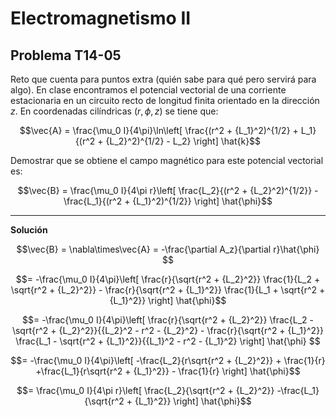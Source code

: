 # Electromagnetismo II
## Problema T14-05

Reto que cuenta para puntos extra (quién sabe para qué pero servirá para
algo). En clase encontramos el potencial vectorial de una corriente estacionaria
en un circuito recto de longitud finita orientado en la dirección $`z`$. En
coordenadas cilíndricas $`(r,\phi,z)`$ se tiene que:

```math
\vec{A} = \frac{\mu_0 I}{4\pi}\ln\left[
\frac{(r^2 + {L_1}^2)^{1/2} + L_1}{(r^2 + {L_2}^2)^{1/2} - L_2}
\right] \hat{k}
```

Demostrar que se obtiene el campo magnético para este potencial vectorial es:

```math
\vec{B} = \frac{\mu_0 I}{4\pi r}\left[
\frac{L_2}{(r^2 + {L_2}^2)^{1/2}} -
\frac{L_1}{(r^2 + {L_1}^2)^{1/2}}
\right] \hat{\phi}
```

---

**Solución**

```math
\vec{B} 
= \nabla\times\vec{A} 
= -\frac{\partial A_z}{\partial r}\hat{\phi} 
```

```math
= -\frac{\mu_0 I}{4\pi}\left[
\frac{r}{\sqrt{r^2 + {L_2}^2}} \frac{1}{L_2 + \sqrt{r^2 + {L_2}^2}}
- \frac{r}{\sqrt{r^2 + {L_1}^2}} \frac{1}{L_1 + \sqrt{r^2 + {L_1}^2}}
\right] \hat{\phi}
```

```math
= -\frac{\mu_0 I}{4\pi}\left[
\frac{r}{\sqrt{r^2 + {L_2}^2}} \frac{L_2 - \sqrt{r^2 + {L_2}^2}}{{L_2}^2 - r^2 - {L_2}^2}
- \frac{r}{\sqrt{r^2 + {L_1}^2}} \frac{L_1 - \sqrt{r^2 + {L_1}^2}}{{L_1}^2 - r^2 - {L_1}^2}
\right] \hat{\phi} 
```

```math
= -\frac{\mu_0 I}{4\pi}\left[
-\frac{L_2}{r\sqrt{r^2 + {L_2}^2}} + \frac{1}{r}
+\frac{L_1}{r\sqrt{r^2 + {L_1}^2}} - \frac{1}{r}
\right] \hat{\phi}
```

```math
= \frac{\mu_0 I}{4\pi r}\left[
\frac{L_2}{\sqrt{r^2 + {L_2}^2}}
-\frac{L_1}{\sqrt{r^2 + {L_1}^2}}
\right] \hat{\phi}
```

